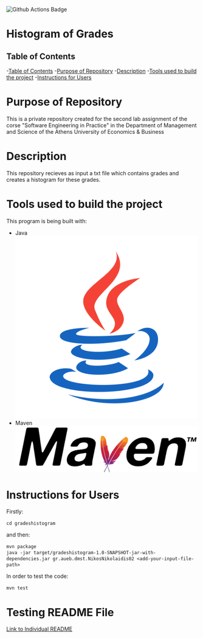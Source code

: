 ![Github Actions Badge](https://github.com/NikosNikolaidis02/seip_lab_2/actions/workflows/maven.yml/badge.svg)

# Histogram of Grades
    
## Table of Contents

-[Table of Contents](#table-of-contents)
    -[Purpose of Repository](#purpose-of-repository)
    -[Description](#description)
    -[Tools used to build the project](#tools-used-to-build-the-project)
    -[Instructions for Users](#instructions-for-users)



# Purpose of Repository 

This is a private repository created for the second lab assignment of the corse "Software Engineering in Practice" in the Department of Management and Science of the Athens University of Economics & Business

# Description

This repository recieves as input a txt file which contains grades and creates a histogram for these grades.

# Tools used to build the project
This program is being built with:
<ul>
<li>Java</li>
<img src="photos/java_icon.jpg">
<li>Maven</li>
<img src="photos/maven_icon.jpg">
</ul>

# Instructions for Users
Firstly:
```
cd gradeshistogram
```
and then:
```
mvn package
java -jar target/gradeshistogram-1.0-SNAPSHOT-jar-with-dependencies.jar gr.aueb.dmst.NikosNikolaidis02 <add-your-input-file-path>
```
In order to test the code:
```
mvn test
```

# Testing README File
[Link to Individual README](./unittesting/TestingREADME.md)
